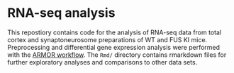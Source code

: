 # RNA-seq analysis

This repostiory contains code for the analysis of RNA-seq data from total cortex and synaptoneurosome preparations of WT and FUS KI mice. Preprocessing and differential gene expression analysis were performed with the [ARMOR workflow](https://github.com/csoneson/ARMOR). The `Rmd/` directory contains rmarkdown files for further exploratory analyses and comparisons to other data sets.
